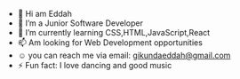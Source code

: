 - 👋 Hi am Eddah
- 🔭 I’m a Junior Software Developer
- 🌱 I’m currently learning CSS,HTML,JavaScript,React
- 📫  Am looking for Web Development opportunities
- :relaxed:  you can reach  me via email: gikundaeddah@gmail.com 
- ⚡ Fun fact: I love dancing and good music

